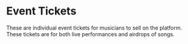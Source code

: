 # Event Tickets

These are individual event tickets for musicians to sell on the platform. These tickets are for both live performances and airdrops of songs.
